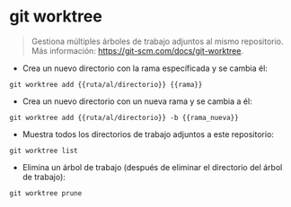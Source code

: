 # git worktree

> Gestiona múltiples árboles de trabajo adjuntos al mismo repositorio.
> Más información: <https://git-scm.com/docs/git-worktree>.

- Crea un nuevo directorio con la rama específicada y se cambia él:

`git worktree add {{ruta/al/directorio}} {{rama}}`

- Crea un nuevo directorio con un nueva rama y se cambia a él:

`git worktree add {{ruta/al/directorio}} -b {{rama_nueva}}`

- Muestra todos los directorios de trabajo adjuntos a este repositorio:

`git worktree list`

- Elimina un árbol de trabajo (después de eliminar el directorio del árbol de trabajo):

`git worktree prune`
